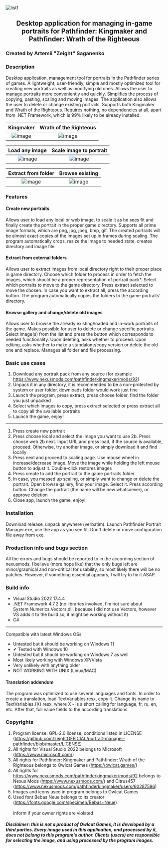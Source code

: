 ![list1](https://user-images.githubusercontent.com/50341618/227392274-89674a5f-96f7-4113-92f9-152702ebffe4.png)

## <p align="center">Desktop application for managing in-game portraits for Pathfinder: Kingmaker and Pathfinder: Wrath of the Righteous</p>

### Created by Artemii "Zeight" Saganenko

### Description

Desktop application, management tool for portraits in the Pathfinder series of games. A lightweight, user-friendly, simple and mostly optimized tool for creating new portraits as well as modifying old ones. Allows the user to manage portraits more conveniently and quickly. Simplifies the process of copying, pasting, scaling and moving images. The application also allows the user to delete or change existing portraits. Supports both Kingmaker and Wrath of the Righteous. Requires nothing, no dependencies at all, apart from .NET Framework, which is 99% likely to be already installed. 


| Kingmaker | Wrath of the Righteous |
| :-------: | :--------------------: |
|![image](https://user-images.githubusercontent.com/50341618/227395883-6e96df36-069f-4b47-8f40-6fe7b38a1ec0.png)|![image](https://user-images.githubusercontent.com/50341618/227396112-714300c1-10d6-42fe-b76b-b2b0670e0e7f.png)|

| Load any image | Scale image to portrait |
| :------------: | :---------------------: |
|![image](https://user-images.githubusercontent.com/50341618/227396290-3f63cf1a-4139-479b-9877-230e772bf13b.png)|![image](https://user-images.githubusercontent.com/50341618/227396316-67fc3ada-200f-4f36-adf4-586c4d5196b8.png)|

| Extract from folder | Browse existing |
| :-----------------: | :-------------: |
|![image](https://user-images.githubusercontent.com/50341618/227396815-0a2a97e1-169d-4861-b667-9c41cc6b5cf6.png)|![image](https://user-images.githubusercontent.com/50341618/227396755-de05f69f-01c9-47af-a005-577693399463.png)|

### Features

#### Create new portraits
Allows user to load any local or web image, to scale it as he sees fit and finally create the portrait in the proper game directory. Supports all prime image formats, which are png, jpg, jpeg, bmp, gif. The created portraits will be almost exact copies of the images set up in frames during scaling. The program automatically crops, resize the image to needed state, creates directory and image file.

#### Extract from external folders
Allows user to extract images from local directory right to their proper place in game directory. Choose which folder to process in order to fetch the images, which should be a proper representation of portrait pack*. Select which portraits to move to the game directory. Press extract selected to move the chosen. In case you want to extract all, press the according button. The program automatically copies the folders to the game portraits' directory.

#### Browse gallery and change/delete old images
Allows user to browse the already existing/loaded and in-work portraits of the game. Makes possible for user to delete or change specific portraits. Select image(s) from the list and press the button which corresponds to needed functionality. Upon deleting, asks whether to proceed. Upon editing, asks whether to make a standalone/copy version or delete the old one and replace. Manages all folder and file processing. 

### Basic use cases
1. Download any portrait pack from any source (for example https://www.nexusmods.com/pathfinderkingmaker/mods/92)
2. Unpack it in any directory, it is recommended to be a non-protected by system or user folder, downloads folder would work just fine
3. Launch the program, press extract, press choose folder, find the folder you just unpacked
4. Select which images to copy, press extract selected or press extract all to copy all the available portraits
5. Launch the game, enjoy!
---
1. Press create new portrait
2. Press choose local and select the image you want to use
  2b. Press choose web
  2b next. Input URL and press load, if the source is available, proceed. Otherwise, try another image, or simply download it and find locally
3. Press next and proceed to scaling page. Use mouse wheel in increase/decrease image. Move the image while holding the left mouse button to adjust it. Double-click restores images
4. Press create to add the portrait to the game portraits folder
5. In case, you messed up scaling, or simply want to change or delete the portrait. Open browse gallery, find your image. Select it. Press according button. Change the portrait (the name will be new whatsoever), or approve deletion 
5. Close app, launch the game, enjoy!

### Installation
Download release, unpack anywhere (verbatim). Launch Pathfinder Portrait Manager.exe, use the app as you see fit. Don't delete or move configuration file away from exe.

### Production info and bugs section
All the errors and bugs should be reported to in the according section of nexusmods. I believe (more hope like) that the only bugs left are minor/graphical and non-critical for usability, so most likely there will be no patches. However, if something essential appears, I will try to fix it ASAP.

### Build info
* Visual Studio 2022 17.4.4
* .NET Framework 4.7.2 (no libraries involved, I'm not sure about System.Numerics.Vectors.dll, because I did not use Vectors, however VS adds it to the build so, it might be working without it)
* C#
---
Compatible with latest Windows OSs 
* Untested but it should be working on Windows 11
* ✔ Tested with Windows 10
* Untested but it should be working on Windows 7 as well
* Most likely working with Windows XP/Vista
* Very unlikely with anything older
* NOT WORKING WITH UNIX (Linux/MAC)

#### Translation addendum
The program was optimized to use several languages and fonts. In order to create a translation, load TextVariables.resx, copy it. Change its name to TextVariables.{X}.resx, where X - is a short calling for language, fr, ru, en, etc. After that, full value fields to the according translations. 

### Copyrights
1. Program license: GPL-2.0 license, conditions listed in LICENSE (https://github.com/zeightOFFICIAL/portrait-manager-pathfinder/blob/master/LICENSE)
2. All rights for Visual Studio 2022 belongs to Microsoft (https://www.microsoft.com/)
3. All rights for Pathfinder: Kingmaker and Pathfinder: Wrath of the Righteous belongs to Owlcat Games (https://owlcat.games/)
4. All rights for https://www.nexusmods.com/pathfinderkingmaker/mods/92 belongs to Nexus Mods (https://www.nexusmods.com/) and Citrus457 (https://www.nexusmods.com/pathfinderkingmaker/users/60287596)
5. Images and icons used in program belongs to Owlcat Games
6. Used font Bebas Neue belongs to its creator (https://fonts.google.com/specimen/Bebas+Neue)<br><br>
Inform if your owner rights are violated
##### Disclaimer: this is not a product of Owlcat Games, it is developed by a third parties. Every image used in this application, and processed by it, does not belong to this program's author. Clients (users) are responsible for selecting the image, and using processed by the program images.
